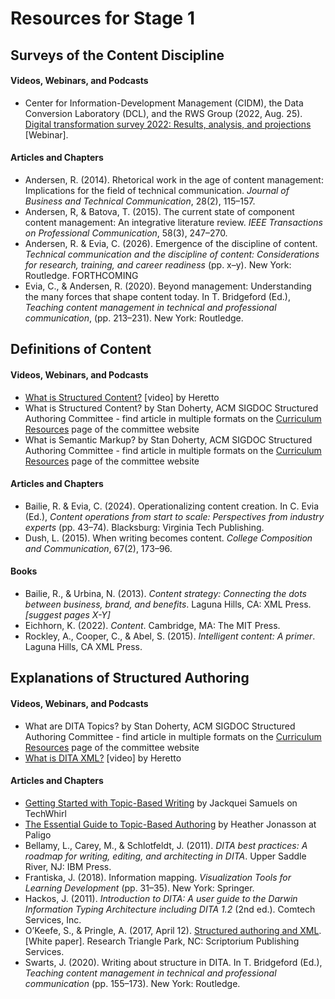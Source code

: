 # Resources for Stage 1

## Surveys of the Content Discipline  

#### Videos, Webinars, and Podcasts
* Center for Information-Development Management (CIDM), the Data Conversion Laboratory (DCL), and the RWS Group (2022, Aug. 25). [Digital transformation survey 2022: Results, analysis, and projections](https://www.infomanagementcenter.com/product/digital-transformation-survey-2022/) [Webinar].

#### Articles and Chapters
* Andersen, R. (2014). Rhetorical work in the age of content management: Implications for the field of technical communication. *Journal of Business and Technical Communication*, 28(2), 115–157.
* Andersen, R, & Batova, T. (2015). The current state of component content management: An integrative literature review. *IEEE Transactions on Professional Communication*, 58(3), 247–270.
* Andersen, R. & Evia, C. (2026). Emergence of the discipline of content. *Technical communication and the discipline of content: Considerations for research, training, and career readiness* (pp. x–y). New York: Routledge. FORTHCOMING
* Evia, C., & Andersen, R. (2020). Beyond management: Understanding the many forces that shape content today. In T. Bridgeford (Ed.), *Teaching content management in technical and professional communication*, (pp. 213–231). New York: Routledge.

## Definitions of Content  

#### Videos, Webinars, and Podcasts
* [What is Structured Content?](https://www.youtube.com/watch?v=7SWhLVaWVP8&list=PL4ZeW5ujwMiHejcQaJrhxlSCHcRqlTidx&index=2) [video] by Heretto
* What is Structured Content? by Stan Doherty, ACM SIGDOC Structured Authoring Committee - find article in multiple formats on the [Curriculum Resources](https://acm-sigdoc-structured.org/1-curriculum-resources.html) page of the committee website
* What is Semantic Markup? by Stan Doherty, ACM SIGDOC Structured Authoring Committee - find article in multiple formats on the [Curriculum Resources](https://acm-sigdoc-structured.org/1-curriculum-resources.html) page of the committee website

#### Articles and Chapters
* Bailie, R. & Evia, C. (2024). Operationalizing content creation. In C. Evia (Ed.), *Content operations from start to scale: Perspectives from industry experts* (pp. 43–74). Blacksburg: Virginia Tech Publishing.
* Dush, L. (2015). When writing becomes content. *College Composition and Communication*, 67(2), 173–96.

#### Books
* Bailie, R., & Urbina, N. (2013). *Content strategy: Connecting the dots between business, brand, and benefits*. Laguna Hills, CA: XML Press. *[suggest pages X-Y]*
* Eichhorn, K. (2022). *Content*. Cambridge, MA: The MIT Press.
* Rockley, A., Cooper, C., & Abel, S. (2015). *Intelligent content: A primer*. Laguna Hills, CA XML Press.

## Explanations of Structured Authoring 

#### Videos, Webinars, and Podcasts
* What are DITA Topics? by Stan Doherty, ACM SIGDOC Structured Authoring Committee - find article in multiple formats on the [Curriculum Resources](https://acm-sigdoc-structured.org/1-curriculum-resources.html) page of the committee website
* [What is DITA XML?](https://www.youtube.com/watch?v=Y9SzB5KceIQ&list=PL4ZeW5ujwMiHejcQaJrhxlSCHcRqlTidx&index=6) [video] by Heretto 

#### Articles and Chapters
* [Getting Started with Topic-Based Writing](https://techwhirl.com/getting-started-with-topic-based-writing/) by Jackquei Samuels on TechWhirl
* [The Essential Guide to Topic-Based Authoring](https://paligo.net/blog/structured-authoring/the-essential-guide-to-topic-based-authoring/) by Heather Jonasson at Paligo
* Bellamy, L., Carey, M., & Schlotfeldt, J. (2011). *DITA best practices: A roadmap for writing, editing, and architecting in DITA*. Upper Saddle River, NJ: IBM Press.
* Frantiska, J. (2018). Information mapping. *Visualization Tools for Learning Development* (pp. 31–35). New York: Springer.
* Hackos, J. (2011). *Introduction to DITA: A user guide to the Darwin Information Typing Architecture including DITA 1.2* (2nd ed.). Comtech Services, Inc.
* O’Keefe, S., & Pringle, A. (2017, April 12). [Structured authoring and XML](https://www.scriptorium.com/structure.pdf). [White paper]. Research Triangle Park, NC: Scriptorium Publishing Services.
* Swarts, J. (2020). Writing about structure in DITA. In T. Bridgeford (Ed.), *Teaching content management in technical and professional communication* (pp. 155–173). New York: Routledge.





